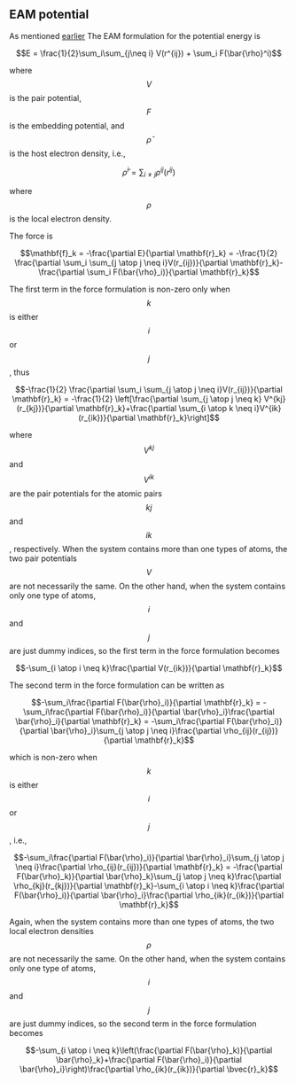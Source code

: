 ## EAM potential

As mentioned [earlier](../chapter3/input.md) The EAM formulation for the potential energy is

$$E = \frac{1}{2}\sum_i\sum_{j\neq i} V(r^{ij}) + \sum_i F(\bar{\rho}^i)$$

where $$V$$ is the pair potential, $$F$$ is the embedding potential, and $$\bar{\rho}$$ is the host electron density, i.e.,

$$\bar{\rho}^i = \sum_{i \neq j} \rho^{ij}(r^{ij})$$

where $$\rho$$ is the local electron density.

The force is

$$\mathbf{f}_k = -\frac{\partial E}{\partial \mathbf{r}_k} = -\frac{1}{2} \frac{\partial \sum_i \sum_{j \atop j \neq i}V(r_{ij})}{\partial \mathbf{r}_k}-\frac{\partial \sum_i F(\bar{\rho}_i)}{\partial \mathbf{r}_k}$$

The first term in the force formulation is non-zero only when $$k$$ is either $$i$$ or $$j$$, thus

$$-\frac{1}{2} \frac{\partial \sum_i \sum_{j \atop j \neq i}V(r_{ij})}{\partial \mathbf{r}_k} = -\frac{1}{2} \left[\frac{\partial \sum_{j \atop j \neq k} V^{kj}(r_{kj})}{\partial \mathbf{r}_k}+\frac{\partial \sum_{i \atop k \neq i}V^{ik}(r_{ik})}{\partial \mathbf{r}_k}\right]$$

where $$V^{kj}$$ and $$V^{ik}$$ are the pair potentials for the atomic pairs $$kj$$ and $$ik$$, respectively. When the system contains more than one types of atoms, the two pair potentials $$V$$ are not necessarily the same. On the other hand, when the system contains only one type of atoms, $$i$$ and $$j$$ are just dummy indices, so the first term in the force formulation becomes

$$-\sum_{i \atop i \neq k}\frac{\partial V(r_{ik})}{\partial \mathbf{r}_k}$$

The second term in the force formulation can be written as

$$-\sum_i\frac{\partial F(\bar{\rho}_i)}{\partial \mathbf{r}_k} = -\sum_i\frac{\partial F(\bar{\rho}_i)}{\partial \bar{\rho}_i}\frac{\partial \bar{\rho}_i}{\partial \mathbf{r}_k} = -\sum_i\frac{\partial F(\bar{\rho}_i)}{\partial \bar{\rho}_i}\sum_{j \atop j \neq i}\frac{\partial \rho_{ij}(r_{ij})}{\partial \mathbf{r}_k}$$

which is non-zero when $$k$$ is either $$i$$ or $$j$$, i.e.,

$$-\sum_i\frac{\partial F(\bar{\rho}_i)}{\partial \bar{\rho}_i}\sum_{j \atop j \neq i}\frac{\partial \rho_{ij}(r_{ij})}{\partial \mathbf{r}_k} = -\frac{\partial F(\bar{\rho}_k)}{\partial \bar{\rho}_k}\sum_{j \atop j \neq k}\frac{\partial \rho_{kj}(r_{kj})}{\partial \mathbf{r}_k}-\sum_{i \atop i \neq k}\frac{\partial F(\bar{\rho}_i)}{\partial \bar{\rho}_i}\frac{\partial \rho_{ik}(r_{ik})}{\partial \mathbf{r}_k}$$

Again, when the system contains more than one types of atoms, the two local electron densities $$\rho$$ are not necessarily the same. On the other hand, when the system contains only one type of atoms, $$i$$ and $$j$$ are just dummy indices, so the second term in the force formulation becomes

$$-\sum_{i \atop i \neq k}\left(\frac{\partial F(\bar{\rho}_k)}{\partial \bar{\rho}_k}+\frac{\partial F(\bar{\rho}_i)}{\partial \bar{\rho}_i}\right)\frac{\partial \rho_{ik}(r_{ik})}{\partial \bvec{r}_k}$$